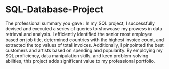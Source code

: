 # SQL-Database-Project
The professional summary you gave : In my SQL project, I successfully devised and executed a series of queries to showcase my prowess in data retrieval and analysis. I efficiently identified the senior most employee based on job title, determined countries with the highest invoice count, and extracted the top values of total invoices. Additionally, I pinpointed the best customers and artists based on spending and popularity. By employing my SQL proficiency, data manipulation skills, and keen problem-solving abilities, this project adds significant value to my professional portfolio.
